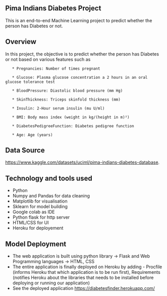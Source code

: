 
Pima Indians Diabetes Project
-------------------------------
This is an end-to-end Machine Learning project to predict whether the person has Diabetes or not.

Overview
------------

In this project, the objective is to predict whether the person has Diabetes or not based on various features such as
       
       * Pregnancies: Number of times pregnant

       * Glucose: Plasma glucose concentration a 2 hours in an oral glucose tolerance test

       * BloodPressure: Diastolic blood pressure (mm Hg)

       * SkinThickness: Triceps skinfold thickness (mm)

       * Insulin: 2-Hour serum insulin (mu U/ml)

       * BMI: Body mass index (weight in kg/(height in m)²)

       * DiabetesPedigreeFunction: Diabetes pedigree function

       * Age: Age (years)


Data Source
--------------
https://www.kaggle.com/datasets/uciml/pima-indians-diabetes-database. 


Technology and tools used
-------------------------

* Python
* Numpy and Pandas for data cleaning
* Matplotlib for visualisation
* Sklearn for model building
* Google colab as IDE
* Python flask for http server
* HTML/CSS for UI
* Heroku for deployement

Model Deployment
--------------------

* The web application is built using python library -> Flask and Web Programming languages -> HTML, CSS
* The entire application is finally deployed on Heroku by adding - Procfile (informs Heroku that which application is to be run first), Requirements         (notifies Heroku about the libraries that needs to be installed before deploying or running our application)
* See the deployed application https://diabetesfinder.herokuapp.com/

